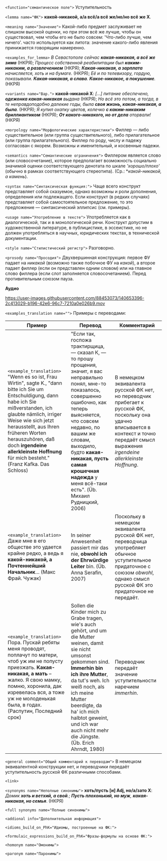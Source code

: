 `<function="семантическое поле">` Уступительность

`<lemma name="ФК">` **какой-никакой, а/а всё/а всё же/но/но всё же X**.  

`<meaning name="Значение">` Какой-либо предмет заслуживает не слишком высокой оценки, но при этом всё же лучше, чтобы он существовал, чем чтобы его не было совсем: 'Что-либо лучше, чем ничего'.  часто используется как литота: значение какого-либо явления принижается говорящим намеренно.

`<examples_for_lemma>` _В Севастополе сейчас **какая-никакая, а всё же зима**_ (НКРЯ); _Процесс собственной реабилитации был **каким-никаким, а развлечением**_ (НКРЯ); _**Какая-никакая, а зарплата** начисляется, хоть и на бумаге._ (НКРЯ); _Её и по телевизору, гордую, показывали. **Какая-никакая, а слава**. **Какое-никакое, а покушение**._ (НКРЯ)

`<variants name="Вар.">` **какой-никакой X**: _[...] питание обеспечено, **одежонка какая-никакая** выдана_ (НКРЯ); _Но всё это потом, а тогда, в те неправдоподобно далекие годы, была **своя жизнь, какая-никакая, а была**._ (НКРЯ); _Я купил охапку цветов, колечко **с каким-никаким бриллиантиком**_ (НКРЯ); _**От какого-никакого, но от дела** оторвали!_ (НКРЯ) 

`<morpology name="Морфологические характеристики">` Филлер &mdash; либо существительное (или группа существительного), либо прилагательное (или группа прилагательного). Филлер по роду, числу и падежу согласован с якорем. Возможны и именительный, и косвенные падежи.

`<semantics name="Семантические ограничения">` Филлером является слово (или словосочетание), которое предполагает возможность социально значимой оценки соответствующего денотата по шкале _'хорошо/плохо'_ (обычно в рамках соответствующего стереотипа). (Ср.: *_какой-никакой, а камень_).

`<syntax name="Синтаксическая функция:">` Чаще всего конструкт представляет собой сказуемое, однако возможны и роли дополнения, определения или подлежащего. Если конструкт (в редких случаях) представляет собой самостоятельное предложение, то это предложение &mdash; синтаксический эллипсис (см. примеры).
  
`<usage name="Употребление в тексте">` Употребляется как в диалогической, так и в монологической речи. Конструкт допустим в художественной литературе, в публицистике, в эссеистике, но не должен употребляться в научных, юридических текстах, в технической документации.  

`<style name="Стилистический регистр">` Разговорно. 

`<prosody name="Просодия">` Двухвершинная конструкция: первое ФУ падает на _никакой_ (возможно также побочное ФУ на _какой_), а второе падает филлер (если он представлен одним словом) или на главное слово филлера (если слот заполняется словосочетанием). Перед противительным союзом пауза.

**Аудио**


https://user-images.githubusercontent.com/88453073/140653396-2c413029-b196-42e6-96c7-7210a0e026b9.mov



`<examples_translation name="">` Примеры с переводами: 

 Пример | Перевод | Комментарий
--- | --- | ---
`<example_translation>`  "Wenn es so ist, Frau Wirtin", sagte K., "dann bitte ich Sie um Entschuldigung, dann habe ich Sie mißverstanden, ich glaubte nämlich, irriger Weise wie sich jetzt herausstellt, aus Ihren früheren Worten herauszuhören, daß doch **irgendeine allerkleinste Hoffnung** für mich besteht." (Franz Kafka. Das Schloss) | "Если так, госпожа трактирщица,  — сказал К,  — то прошу прощения, значит, я вас неправильно понял, мне-то показалось, совершенно ошибочно, как теперь выясняется, что совсем недавно, по вашим же словам, выходило, будто **какая-никакая, пусть самая крошечная надежда** у меня всё-таки есть". (Üb. Михаил Рудницкий, 2006) | В немецком эквивалента русской ФК нет, но переводчик прибегает к русской ФК, поскольку она удачно вписывается в контекст и точно передаёт смысл выражения _irgendeine allerkleinste Hoffnung_.
`<example_translation>`  Даже мне в его обществе это удается крайне редко, а ведь я **какой-никакой, а Почтеннейший Начальник**… (Макс Фрай. Чужак) | In seiner Anwesenheit passiert mir das nie, **obwohl ich der Ehrwürdige Leiter** bin. (Üb. Anna Serafin, 2007) |  Поскольку в немецком эквивалента русской ФК нет, переводчица употребляет обычное уступительное придаточное с союзом _obwohl_, однако смысл русской ФК это придаточное не передаёт.
`<example_translation>` Пора. Пускай ребяты меня проводят, поплачут по матери, чтоб уж им не попусту приезжать. **Какая-никакая, а мать** – жалко. Я свою мамку, помню, хоронила, дак изревелась вся, а тоже уж не молоденькая была, в годах. (Распутин, Последний срок) | Sollen die Kinder mich zu Grabe tragen, wie's auch gehört, und um die Mutter weinen, damit sie nicht umsonst gekommen sind. **Immerhin bin ich ihre Mutter**, da tut's weh. Ich weiß noch, als ich meine Mutter beerdigte, da ha' ich mich halbtot geweint, und ich war auch nicht mehr die Jüngste. (Üb. Erich Ahrndt, 1980)  | Переводчик передаёт значение уступительности наречием _immerhin_.

`<general comment="Общий комментарий к переводам">` В немецком эквивалентной конструкции нет, и переводчики передаёт уступительность русской ФК различными способами.

`<link>` 


`<synonyms name="Неполные синонимы">` **хоть/пусть [и] Adj, но/а/зато X**: _Домик **хоть и ветхий, а свой**._; _**Пусть плохонький, но муж**, **какая-никакая, но семья**_. (НКРЯ)

`<full synonyms name="Полные синонимы">` 

`<addional info="Дополнительная информация">`

`<idioms_build_on_PhK="Идиомы, построенные на ФК:">`

`<formulaic_expressions_build_on_PhK="Фразы-формулы на основе ФК:">`
 
`<homonym name="Омонимы">` 

`<paronym name="Паронимы">` 
